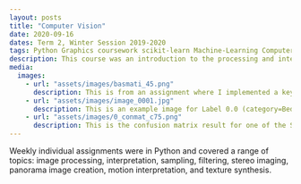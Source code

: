 ```yaml
---
layout: posts
title: "Computer Vision"
date: 2020-09-16
dates: Term 2, Winter Session 2019-2020
tags: Python Graphics coursework scikit-learn Machine-Learning Computer-Vision
description: This course was an introduction to the processing and interpretation of images. We learned about developments in image sensing, sampling, and filtering and were able to implement some techniques ourselves. We progressed from programmatic image manipulation to using machine learning for image recognition.
media:
  images:
    - url: "assets/images/basmati_45.png"
      description: This is from an assignment where I implemented a key point recognition algorithm that was able to identify a unique set of points within a larger context.
    - url: "assets/images/image_0001.jpg"
      description: This is an example image for Label 0.0 (category=Bedroom) in the confusion matrix below.
    - url: "assets/images/0_conmat_c75.png"
      description: This is the confusion matrix result for one of the SVM models created based on the provided dataset of images and categories, 14 total.
---
```

Weekly individual assignments were in Python and covered a range of topics: image processing, interpretation, sampling, filtering, stereo imaging, panorama image creation, motion interpretation, and texture synthesis.